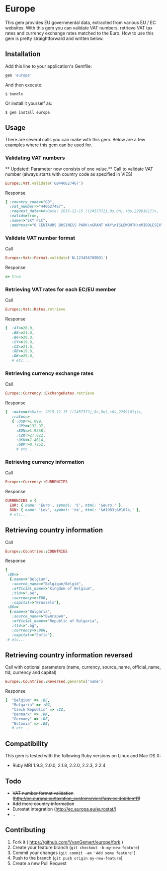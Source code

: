 # Europe

This gem provides EU governmental data, extracted from various EU / EC websites. With this gem you can validate VAT numbers, retrieve VAT tax rates and currency exchange rates matched to the Euro. How to use this gem is pretty straightforward and written below.

## Installation

Add this line to your application's Gemfile:

```ruby
gem 'europe'
```

And then execute:

    $ bundle

Or install it yourself as:

    $ gem install europe

## Usage

There are several calls you can make with this gem. Below are a few examples
where this gem can be used for.

### Validating VAT numbers
** Updated: Parameter now consists of one value.**
Call to validate VAT number (always starts with country code as specified in VIES)
```ruby
Europe::Vat.validate('GB440627467')
```
Response
```ruby
{ :country_code=>"GB",
  :vat_number=>"440627467",
  :request_date=>#<Date: 2015-12-15 ((2457372j,0s,0n),+0s,2299161j)>,
  :valid=>true,
  :name=>"SKY PLC",
  :address=>"6 CENTAURS BUSINESS PARK\nGRANT WAY\nISLEWORTH\nMIDDLESEX\n\nTW7 5QD" }
```

### Validate VAT number format
Call
```ruby
Europe::Vat::Format.validate('NL123456789B01')
```
Response
```ruby
=> true
```


### Retrieving VAT rates for each EC/EU member
Call
```ruby
Europe::Vat::Rates.retrieve
```
Response
```ruby
{  :AT=>20.0,
   :BE=>21.0,
   :BG=>20.0,
   :CY=>19.0,
   :CZ=>21.0,
   :DE=>19.0,
   :DK=>25.0,
   # etc...
```

### Retrieving currency exchange rates
Call
```ruby
Europe::Currency::ExchangeRates.retrieve
```
Response
```ruby
{  :date=>#<Date: 2015-12-15 ((2457372j,0s,0n),+0s,2299161j)>,
   :rates=>
   { :USD=>1.099,
     :JPY=>132.97,
     :BGN=>1.9558,
     :CZK=>27.022,
     :DKK=>7.4614,
     :GBP=>0.7252,
     # etc...
```

### Retrieving currency information
Call
```ruby
Europe::Currency::CURRENCIES
```
Response
```ruby
CURRENCIES = {
  EUR: { name: 'Euro', symbol: '€', html: '&euro;' },
  BGN: { name: 'Lev', symbol: 'лв', html: '&#1083;&#1074;' },
  # etc...
```

## Retrieving country information
Call
```ruby
Europe::Countries::COUNTRIES
```
Response
```ruby
{
 :BE=>
  {:name=>"Belgium",
   :source_name=>"Belgique/België",
   :official_name=>"Kingdom of Belgium",
   :tld=>".be",
   :currency=>:EUR,
   :capital=>"Brussels"},
 :BG=>
  {:name=>"Bulgaria",
   :source_name=>"България",
   :official_name=>"Republic of Bulgaria",
   :tld=>".bg",
   :currency=>:BGN,
   :capital=>"Sofia"},
 # etc...
```

## Retrieving country information reversed
Call with optional parameters (name, currency, source_name, official_name, tld, currency and capital) 
```ruby
Europe::Countries::Reversed.generate('name')
```
Response
```ruby
{  "Belgium" => :BE,
   "Bulgaria" => :BG,
   "Czech Republic" => :CZ,
   "Denmark" => :DK,
   "Germany" => :DE,
   "Estonia" => :EE,
   # etc...
```

## Compatibility

This gem is tested with the following Ruby versions on Linux and Mac OS X:

- Ruby MRI 1.9.3, 2.0.0, 2.1.8, 2.2.0, 2.2.3, 2.2.4

## Todo

- ~~VAT number format validation (http://ec.europa.eu/taxation_customs/vies/faqvies.do#item11)~~
- ~~Add more country information~~
- Eurostat integration (http://ec.europa.eu/eurostat/)
- ..

## Contributing

1. Fork it ( https://github.com/VvanGemert/europe/fork )
2. Create your feature branch (`git checkout -b my-new-feature`)
3. Commit your changes (`git commit -am 'Add some feature'`)
4. Push to the branch (`git push origin my-new-feature`)
5. Create a new Pull Request